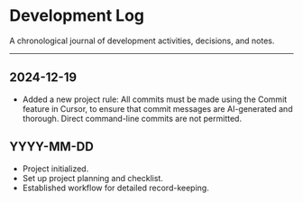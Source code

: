 # Development Log

A chronological journal of development activities, decisions, and notes.

---

## 2024-12-19

- Added a new project rule: All commits must be made using the Commit feature in Cursor, to ensure
  that commit messages are AI-generated and thorough. Direct command-line commits are not permitted.

## YYYY-MM-DD

- Project initialized.
- Set up project planning and checklist.
- Established workflow for detailed record-keeping.
